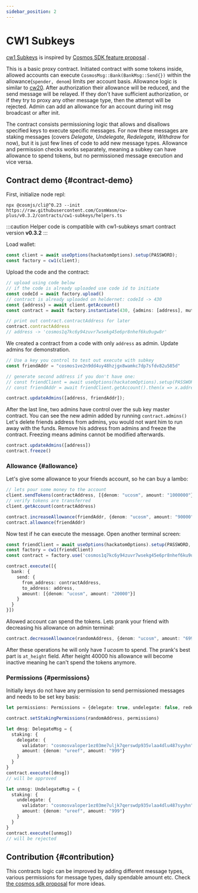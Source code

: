 ```yaml
---
sidebar_position: 2
---
```


# CW1 Subkeys

[cw1 Subkeys](https://github.com/CosmWasm/cw-plus/tree/master/contracts/cw1-subkeys)
is inspired
by [Cosmos SDK feature proposal](https://forum.cosmos.network/t/proposal-adding-subkey-feature-to-cosmos-sdk-and-apply-it-to-the-hub/2358)
.

This is a basic proxy contract. Initiated contract with some tokens inside, allowed accounts can
execute `CosmosMsg::Bank(BankMsg::Send{})` within the allowance(`spender, denom`) limits per account basis. Allowance
logic is similar to [cw20](../cw20/spec.md). After authorization their allowance will be reduced, and the send
message will be relayed. If they don't have sufficient authorization, or if they try to proxy any other message type,
then the attempt will be rejected. Admin can add an allowance for an account during init msg broadcast or after init.

The contract consists permissioning logic that allows and disallows specified keys to execute specific messages. For now
these messages are staking messages (covers _Delegate, Undelegate, Redelegate, Withdraw_ for now), but it is just few
lines of code to add new message types. Allowance and permission checks works separately, meaning a subkey can have
allowance to spend tokens, but no permissioned message execution and vice versa.

## Contract demo {#contract-demo}

First, initialize node repl:

```shell
npx @cosmjs/cli@^0.23 --init https://raw.githubusercontent.com/CosmWasm/cw-plus/v0.3.2/contracts/cw1-subkeys/helpers.ts
```

:::caution
Helper code is compatible with cw1-subkeys smart contract version **v0.3.2**
:::

Load wallet:

```ts
const client = await useOptions(hackatomOptions).setup(PASSWORD);
const factory = cw1(client);
```

Upload the code and the contract:

```ts
// upload using code below
// if the code is already uploaded use code id to initiate
const codeId = await factory.upload()
// contract is already uploaded on heldernet: codeId -> 430
const {address} = await client.getAccount()
const contract = await factory.instantiate(430, {admins: [address], mutable: true}, "My Gift to a Friend")

// print out contract.contractAddress for later
contract.contractAddress
// address -> 'cosmos1q7kc6y94zuvr7wsekg45e6pr8nhef6ku9ugw8r'
```

We created a contract from a code with only `address` as admin. Update admins for demonstration.

```ts
// Use a key you control to test out execute with subkey
const friendAddr = "cosmos1ve2n9dd4uy48hzjgx8wamkc7dp7sfdv82u585d"

// generate second address if you don't have one:
// const friendClient = await useOptions(hackatomOptions).setup(PASSWORD, KEY_FILE);
// const friendAddr = await friendClient.getAccount().then(x => x.address);

contract.updateAdmins([address, friendAddr]);
```

After the last line, two admins have control over the sub key master contract. You can see the new admin added by
running `contract.admins()`
Let's delete friends address from admins, you would not want him to run away with the funds. Remove his address from
admins and freeze the contract. Freezing means admins cannot be modified afterwards.

```ts
contract.updateAdmins([address])
contract.freeze()
```

### Allowance {#allowance}

Let's give some allowance to your friends account, so he can buy a lambo:

```ts
// lets pour some money to the account
client.sendTokens(contractAddress, [{denom: "ucosm", amount: "1000000"}])
// verify tokens are transferred
client.getAccount(contractAddress)

contract.increaseAllowance(friendAddr, {denom: "ucosm", amount: "90000"})
contract.allowance(friendAddr)
```

Now test if he can execute the message. Open another terminal screen:

```ts
const friendClient = await useOptions(hackatomOptions).setup(PASSWORD, KEY_FILE);
const factory = cw1(friendClient)
const contract = factory.use('cosmos1q7kc6y94zuvr7wsekg45e6pr8nhef6ku9ugw8r')

contract.execute([{
  bank: {
    send: {
      from_address: contractAddress,
      to_address: address,
      amount: [{denom: "ucosm", amount: "20000"}]
    }
  }
}])
```

Allowed account can spend the tokens. Lets prank your friend with decreasing his allowance on admin terminal:

```ts
contract.decreaseAllowance(randomAddress, {denom: "ucosm", amount: "69999"}, {at_height: {height: 40000}})
```

After these operations he will only have _1 ucosm_ to spend. The prank's best part is `at_height` field. After height
40000 his allowance will become inactive meaning he can't spend the tokens anymore.

### Permissions {#permissions}

Initially keys do not have any permission to send permissioned messages and needs to be set key basis:

```ts
let permissions: Permissions = {delegate: true, undelegate: false, redelegate: true, withdraw: true}

contract.setStakingPermissions(randomAddress, permissions)

let dmsg: DelegateMsg = {
  staking: {
    delegate: {
      validator: "cosmosvaloper1ez03me7uljk7qerswdp935vlaa4dlu487syyhn",
      amount: {denom: "ureef", amount: "999"}
    }
  }
}
contract.execute([dmsg])
// will be approved

let unmsg: UndelegateMsg = {
  staking: {
    undelegate: {
      validator: "cosmosvaloper1ez03me7uljk7qerswdp935vlaa4dlu487syyhn",
      amount: {denom: "ureef", amount: "999"}
    }
  }
}
contract.execute([unmsg])
// will be rejected

```

## Contribution {#contribution}

This contracts logic can be improved by adding different message types, various permissions for message types, daily
spendable amount etc. Check
[the cosmos sdk proposal](https://forum.cosmos.network/t/proposal-adding-subkey-feature-to-cosmos-sdk-and-apply-it-to-the-hub/2358)
for more ideas.
